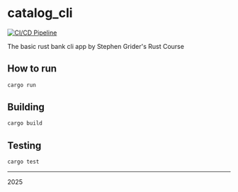 # catalog_cli

[![CI/CD Pipeline](https://github.com/manufarfaro/bank_cli/actions/workflows/ci.yml/badge.svg)](https://github.com/manufarfaro/bank_cli/actions/workflows/ci.yml)

The basic rust bank cli app by Stephen Grider's Rust Course 


## How to run

```bash
cargo run
```

## Building

```bash
cargo build
```

## Testing

```bash
cargo test
```

---

2025